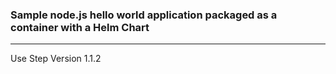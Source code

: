 ### Sample node.js hello world application packaged as a container with a Helm Chart
------
Use Step Version 1.1.2
